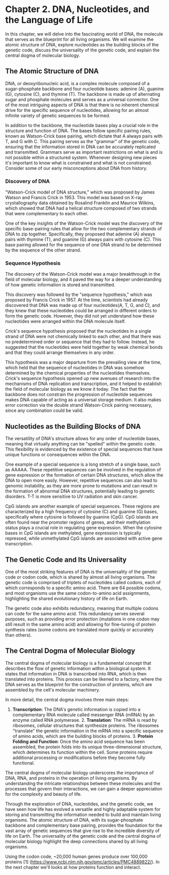 # Chapter 2. DNA, Nucleotides, and the Language of Life

In this chapter, we will delve into the fascinating world of DNA, the molecule that serves as the
blueprint for all living organisms. We will examine the atomic structure of DNA, explore
nucleotides as the building blocks of the genetic code, discuss the universality of the genetic
code, and explain the central dogma of molecular biology.


## The Atomic Structure of DNA

DNA, or deoxyribonucleic acid, is a complex molecule composed of a sugar-phosphate backbone and four
nucleotide bases: adenine (A), guanine (G), cytosine (C), and thymine (T). The backbone is made up
of alternating sugar and phosphate molecules and serves as a universal connector. One of the most
intriguing aspects of DNA is that there is no inherent chemical drive for the specific sequence of
nucleotides, allowing for an almost infinite variety of genetic sequences to be formed.

In addition to the backbone, the nucleotide bases play a crucial role in the structure and function
of DNA. The bases follow specific pairing rules, known as Watson-Crick base pairing, which dictate
that A always pairs with T, and G with C. This pairing serves as the "grammar" of the genetic code,
ensuring that the information stored in DNA can be accurately replicated and transmitted. Grammars
serve as important restrictions on what is and is not possible within a structured system. Whenever
designing new pieces it's important to know what is constrained and what is not constrained.
Consider some of our early misconceptions about DNA from history.


### Discovery of DNA

"Watson-Crick model of DNA structure," which was proposed by James Watson and Francis Crick in 1953.
 This model was based on X-ray crystallography data obtained by Rosalind Franklin and Maurice
 Wilkins, which showed that DNA had a helical structure composed of two strands that were
 complementary to each other.

One of the key insights of the Watson-Crick model was the discovery of the specific base-pairing
rules that allow for the two complementary strands of DNA to zip together. Specifically, they
proposed that adenine (A) always pairs with thymine (T), and guanine (G) always pairs with
cytosine (C). This base pairing allowed for the sequence of one DNA strand to be determined by the
sequence of the other strand.


### Sequence Hypothesis

The discovery of the Watson-Crick model was a major breakthrough in the field of molecular biology,
and it paved the way for a deeper understanding of how genetic information is stored and
transmitted.

This discovery was followed by the "sequence hypothesis," which was proposed by Francis Crick in
1957. At the time, scientists had already discovered that DNA was made up of four nucleotides(A, T,
G, and C), and they knew that these nucleotides could be arranged in different orders to form the
genetic code. However, they did not yet understand how these nucleotides were arranged within the
DNA molecule itself.

Crick's sequence hypothesis proposed that the nucleotides in a single strand of DNA were not
chemically linked to each other, and that there was no predetermined order or sequence that they
had to follow. Instead, he suggested that the nucleotides were held together by weak chemical bonds
and that they could arrange themselves in any order.

This hypothesis was a major departure from the prevailing view at the time, which held that the
sequence of nucleotides in DNA was somehow determined by the chemical properties of the nucleotides
themselves. Crick's sequence hypothesis opened up new avenues of research into the mechanisms of
DNA replication and transcription, and it helped to establish the field of molecular biology as we
know it today. The fact that the backbone does not constrain the progression of nucleotide
sequences makes DNA capable of acting as a universal storage medium. It also makes error correction
via the double strand Watson-Crick pairing necessary, since any combination could be valid.


## Nucleotides as the Building Blocks of DNA

The versatility of DNA's structure allows for any order of nucleotide bases, meaning that virtually
anything can be "spelled" within the genetic code. This flexibility is evidenced by the existence
of special sequences that have unique functions or consequences within the DNA.

One example of a special sequence is a long stretch of a single base, such as AAAAA. These
repetitive sequences can be involved in the regulation of gene expression or the formation of
certain DNA structures, which allow the DNA to open more easily. However, repetitive sequences can
also lead to genomic instability, as they are more prone to mutations and can result in the
formation of abnormal DNA structures, potentially leading to genetic disorders. T-T is more
sensitive to UV radiation and skin cancer.

CpG islands are another example of special sequences. These regions are characterized by a high
frequency of cytosine (C) and guanine (G) bases, specifically where cytosine is followed by
guanine (CpG). CpG islands are often found near the promoter regions of genes, and their
methylation status plays a crucial role in regulating gene expression. When the cytosine bases in
CpG islands are methylated, gene expression is typically repressed, while unmethylated CpG islands
are associated with active gene transcription.


## The Genetic Code and Its Universality

One of the most striking features of DNA is the universality of the genetic code or codon code,
which is shared by almost all living organisms. The genetic code is comprised of triplets of
nucleotides called codons, each of which corresponds to a specific amino acid. There are 64
possible codons, and most organisms use the same codon-to-amino acid assignments, highlighting the
shared evolutionary history of life on Earth.

The genetic code also exhibits redundancy, meaning that multiple codons can code for the same amino
acid. This redundancy serves several purposes, such as providing error protection (mutations in one
codon may still result in the same amino acid) and allowing for fine-tuning of protein synthesis
rates (some codons are translated more quickly or accurately than others).


## The Central Dogma of Molecular Biology

The central dogma of molecular biology is a fundamental concept that describes the flow of genetic
information within a biological system. It states that information in DNA is transcribed into RNA,
which is then translated into proteins. This process can be likened to a factory, where the DNA
serves as the blueprint for the construction of proteins, which are assembled by the cell's
molecular machinery.

In more detail, the central dogma involves three main steps:

1. **Transcription**: The DNA's genetic information is copied into a complementary RNA molecule
called messenger RNA (mRNA) by an enzyme called RNA polymerase. 2. **Translation**: The mRNA is
read by ribosomes, cellular structures that synthesize proteins. The ribosomes "translate" the
genetic information in the mRNA into a specific sequence of amino acids, which are the building
blocks of proteins. 3. **Protein Folding and Function**: Once the amino acid sequence has been
assembled, the protein folds into its unique three-dimensional structure, which determines its
function within the cell. Some proteins require additional processing or modifications before they
become fully functional.

The central dogma of molecular biology underscores the importance of DNA, RNA, and proteins in the
operation of living organisms. By understanding the intricate relationships between these molecules
and the processes that govern their interactions, we can gain a deeper appreciation for the
complexity and beauty of life.

Through the exploration of DNA, nucleotides, and the genetic code, we have seen how life has evolved
a versatile and highly adaptable system for storing and transmitting the information needed to
build and maintain living organisms. The atomic structure of DNA, with its sugar-phosphate backbone
and complementary base pairing, provides the foundation for the vast array of genetic sequences
that give rise to the incredible diversity of life on Earth. The universality of the genetic code
and the central dogma of molecular biology highlight the deep connections shared by all living
organisms.

Using the codon code, ~20,000 human genes produce over 100,000 proteins [1]
(https://www.ncbi.nlm.nih.gov/pmc/articles/PMC4889822/). In the next chapter we'll looks at how
proteins function and interact. 
